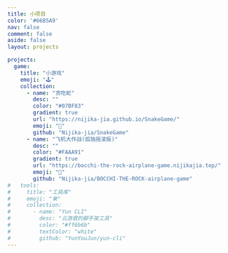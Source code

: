 ```yaml
---
title: 小项目
color: '#66B5A9'
nav: false
comment: false
aside: false
layout: projects

projects:
  game:
    title: "小游戏"
    emoji: "🕹️"
    collection:
      - name: "贪吃蛇"
        desc: ""
        color: "#07BF83"
        gradient: true
        url: "https://nijika-jia.github.io/SnakeGame/"
        emoji: "🐍"
        github: "Nijika-jia/SnakeGame"
      - name: "飞机大作战(孤独摇滚版)"
        desc: ""
        color: "#FAAA91"
        gradient: true
        url: "https://bocchi-the-rock-airplane-game.nijikajia.top/"
        emoji: "🎸"
        github: "Nijika-jia/BOCCHI-THE-ROCK-airplane-game"
#   tools:
#     title: "工具库"
#     emoji: "🛠️"
#     collection:
#       - name: "Yun CLI"
#         desc: "云游君的脚手架工具"
#         color: "#ff6b6b"
#         textColor: "white"
#         github: "YunYouJun/yun-cli"
---
```

